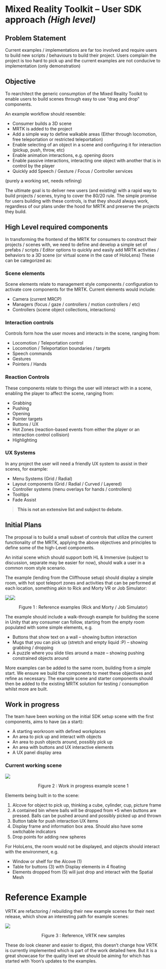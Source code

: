 # Mixed Reality Toolkit – User SDK approach *(High level)*

## Problem Statement

Current examples / implementations are far too involved and require users to build new scripts / behaviours to build their project.  Users complain the project is too hard to pick up and the current examples are not conducive to implementation (only demonstration)

## Objective

To rearchitect the generic consumption of the Mixed Reality Toolkit to enable users to build scenes through easy to use “drag and drop” components.


An example workflow should resemble:

 * Consumer builds a 3D scene
 * MRTK is added to the project
 * Add a simple way to define walkable areas (Either through locomotion, free teleportation or restricted teleportation)
 * Enable selecting of an object in a scene and configuring it for interaction (pickup, push, throw, etc)
 * Enable animation interactions, e.g. opening doors
 * Enable passive interactions, interacting one object with another that is in control by the player
 * Quickly add Speech / Gesture / Focus / Controller services

(purely a working set, needs refining)

The ultimate goal is to deliver new users (and existing) with a rapid way to build projects / scenes, trying to cover the 80/20 rule.
The simple promise for users building with these controls, is that they should always work, regardless of our plans under the hood for MRTK and preserve the projects they build. 

## High Level required components

In transforming the frontend of the MRTK for consumers to construct their projects / scenes with, we need to define and develop a simple set of prefabs / scripts / Editor options to quickly and easily add MRTK activities / behaviors to a 3D scene (or virtual scene in the case of HoloLens)
These can be categorized as:

### Scene elements

Scene elements relate to management style components / configuration to activate core components for the MRTK.  Current elements would include:

 * Camera (current MRCP)
 * Managers (focus / gaze / controllers / motion controllers / etc)
 * Controllers (scene object collections, interactions)

### Interaction controls

Controls form how the user moves and interacts in the scene, ranging from:

 * Locomotion / Teleportation control
 * Locomotion / Teleportation boundaries / targets
 * Speech commands
 * Gestures
 * Pointers / Hands

### Reaction Controls

These components relate to things the user will interact with in a scene, enabling the player to affect the scene, ranging from:

 * Grabbing
 * Pushing
 * Opening
 * Pointer targets
 * Buttons / UX
 * Hot Zones (reaction-based events from either the player or an interaction control collision)
 * Highlighting

### UX Systems

In any project the user will need a friendly UX system to assist in their scenes, for example:

 * Menu Systems (Grid / Radial)
 * Layout components (Grid / Radial / Curved / Layered)
 * Controller systems (menu overlays for hands / controllers)
 * Tooltips
 * Fade Assist

> **This is not an extensive list and subject to debate.**

## Initial Plans

The proposal is to build a small subset of controls that utilize the current functionality of the MRTK, applying the above objectives and principles to define some of the high-Level components.

An initial scene which should support both HL & Immersive (subject to discussion, separate may be easier for now), should walk a user in a common room style scenario.

The example (lending from the Cliffhouse setup) should display a simple room, with hot spot teleport zones and activities that can be performed at each location, something akin to Rick and Morty VR or Job Simulator:

![](External/ReadMeImages/MRTK-SDK-Example1.jpg)![](External/ReadMeImages/MRTK-SDK-Example2.jpg)
<div style="text-align:center"> Figure 1 : Reference examples (Rick and Morty / Job Simulator) </div>

The example should include a walk-through example for building the scene in Unity that any consumer can follow, starting from the empty room populated with some simple elements, e.g.

 * Buttons that show text on a wall – showing button interaction
 * Mugs that you can pick up (stretch and empty liquid :P) – showing grabbing / dropping
 * A puzzle where you slide tiles around a maze – showing pushing constrained objects around

More examples can be added to the same room, building from a simple start.
We ensure we build the components to meet these objectives and refine as necessary.  The example scene and starter components should then be added to the existing MRTK solution for testing / consumption whilst more are built.

## Work in progress

The team have been working on the initial SDK setup scene with the first components, aims to have (as a start):

 * A starting workroom with defined workplaces
 * An area to pick up and interact with objects
 * An area to push objects around, possibly pick up
 * An area with buttons and UX interactive elements
 * A UX panel display area


### Current working scene

![](External/ReadMeImages/MRTK-SDK-WIP1.png)
<div style="text-align:center"> Figure 2 : Work in progress example scene 1 </div> 

Elements being built in to the scene:

1. Alcove for object to pick up, thinking a cube, cylinder, cup, picture frame
2. A contained bin where balls will be dropped from *5 when buttons are pressed. Balls can be pushed around and possibly picked up and thrown
3. Button table for push interaction UX items
4. Display frame and information box area.  Should also have some switchable indicators
5. Drop points for adding new spheres

For HoloLens, the room would not be displayed, and objects should interact with the environment, e.g.

 * Window or shelf for the Alcove (1)
 * Table for buttons (3) with Display elements in 4 floating
 * Elements dropped from (5) will just drop and interact with the Spatial Mesh

# Reference Example

VRTK are refactoring / rebuilding their new example scenes for their next release, which show an interesting path for example scenes:

![](External/ReadMeImages/MRTK-SDK-VRTKReference1.png)
<div style="text-align:center"> Figure 3 : Reference, VRTK new samples </div>

These do look cleaner and easier to digest, this doesn’t change how VRTK is currently implemented which is part of the work detailed here.
But it is a great showcase for the quality level we should be aiming for which has started with Yoon’s updates to the examples.
